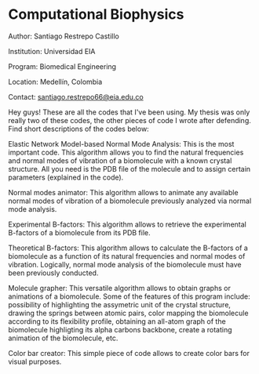 # Computational Biophysics

Author: Santiago Restrepo Castillo

Institution: Universidad EIA

Program: Biomedical Engineering

Location: Medellín, Colombia

Contact: santiago.restrepo66@eia.edu.co

Hey guys! These are all the codes that I've been using. My thesis was only really two of these codes, the other pieces of code I wrote after defending. Find short descriptions of the codes below:

Elastic Network Model-based Normal Mode Analysis: This is the most important code. This algorithm allows you to find the natural frequencies and normal modes of vibration of a biomolecule with a known crystal structure. All you need is the PDB file of the molecule and to assign certain parameters (explained in the code).

Normal modes animator: This algorithm allows to animate any available normal modes of vibration of a biomolecule previously analyzed via normal mode analysis.

Experimental B-factors: This algorithm allows to retrieve the experimental B-factors of a biomolecule from its PDB file.

Theoretical B-factors: This algorithm allows to calculate the B-factors of a biomolecule as a function of its natural frequencies and normal modes of vibration. Logically, normal mode analysis of the biomolecule must have been previously conducted.

Molecule grapher: This versatile algorithm allows to obtain graphs or animations of a biomolecule. Some of the features of this program include: possibility of highlighting the assymetric unit of the crystal structure, drawing the springs between atomic pairs, color mapping the biomolecule according to its flexibility profile, obtaining an all-atom graph of the biomolecule highligting its alpha carbons backbone, create a rotating animation of the biomolecule, etc.

Color bar creator: This simple piece of code allows to create color bars for visual purposes.
